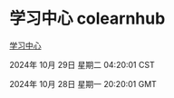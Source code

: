 # 学习中心 colearnhub
[学习中心](http://219.139.197.74:56308/colearnhub/)

2024年 10月 29日 星期二 04:20:01 CST

2024年 10月 28日 星期一 20:20:01 GMT
